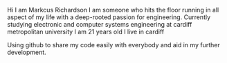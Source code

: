 Hi I am Markcus Richardson
I am someone who hits the floor running in all aspect of my life with a deep-rooted passion for engineering. 
Currently studying electronic and computer systems engineering at cardiff metropolitan university
I am 21 years old
I live in cardiff

Using github to share my code easily with everybody and aid in my further development. 


